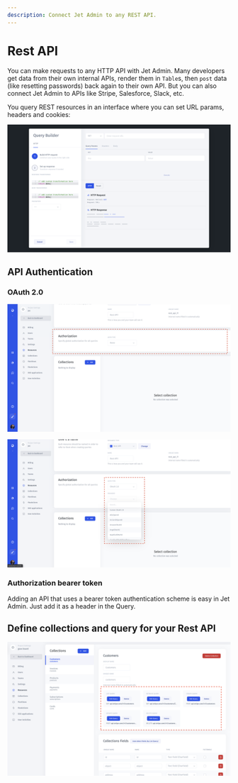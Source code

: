 ```yaml
---
description: Connect Jet Admin to any REST API.
---
```


# Rest API

You can make requests to any HTTP API with Jet Admin. Many developers get data from their own internal APIs, render them in `Table`s, then `post` data \(like resetting passwords\) back again to their own API. But you can also connect Jet Admin to APIs like Stripe, Salesforce, Slack, etc.

You query REST resources in an interface where you can set URL params, headers and cookies:

![](../../.gitbook/assets/rest-api.png)



## API Authentication

### OAuth 2.0

![](../../.gitbook/assets/screen-shot-2020-02-27-at-10.41.47-am.png)



![](../../.gitbook/assets/screen-shot-2020-02-27-at-10.42.54-am.png)

### Authorization bearer token

Adding an API that uses a bearer token authentication scheme is easy in Jet Admin. Just add it as a header in the Query.



## Define collections and query for your Rest API

![](../../.gitbook/assets/screen-shot-2020-02-27-at-10.53.18-am.png)



